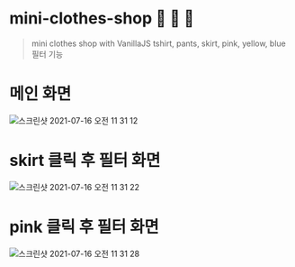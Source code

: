 # mini-clothes-shop 👕 👚 👖
>mini clothes shop with VanillaJS
tshirt, pants, skirt, pink, yellow, blue 필터 기능
# 메인 화면
![스크린샷 2021-07-16 오전 11 31 12](https://user-images.githubusercontent.com/22606199/125883131-865ee652-7ee1-44bd-bf4e-21680e092b68.png)
# skirt 클릭 후 필터 화면
![스크린샷 2021-07-16 오전 11 31 22](https://user-images.githubusercontent.com/22606199/125883129-5b934b8c-d7f3-4f26-af91-6419272f26bf.png)
# pink 클릭 후 필터 화면
![스크린샷 2021-07-16 오전 11 31 28](https://user-images.githubusercontent.com/22606199/125883125-4c887369-4a8a-4f95-bbb0-035ceda66c76.png)
